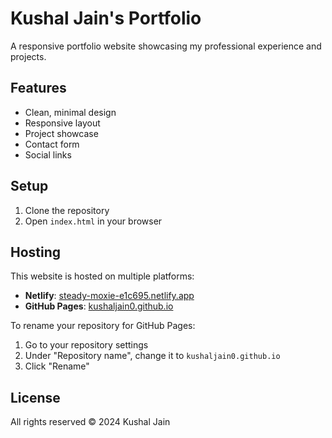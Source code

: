 # Kushal Jain's Portfolio

A responsive portfolio website showcasing my professional experience and projects.

## Features

- Clean, minimal design
- Responsive layout
- Project showcase
- Contact form
- Social links

## Setup

1. Clone the repository
2. Open `index.html` in your browser

## Hosting

This website is hosted on multiple platforms:

- **Netlify**: [steady-moxie-e1c695.netlify.app](https://steady-moxie-e1c695.netlify.app/)
- **GitHub Pages**: [kushaljain0.github.io](https://kushaljain0.github.io)

To rename your repository for GitHub Pages:
1. Go to your repository settings
2. Under "Repository name", change it to `kushaljain0.github.io`
3. Click "Rename"

## License

All rights reserved © 2024 Kushal Jain 